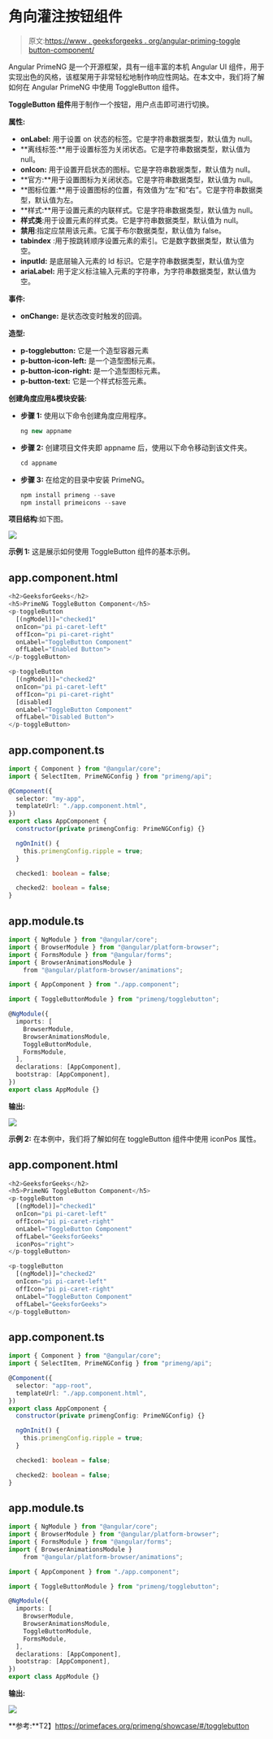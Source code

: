 # 角向灌注按钮组件

> 原文:[https://www . geeksforgeeks . org/angular-priming-toggle button-component/](https://www.geeksforgeeks.org/angular-primeng-togglebutton-component/)

Angular PrimeNG 是一个开源框架，具有一组丰富的本机 Angular UI 组件，用于实现出色的风格，该框架用于非常轻松地制作响应性网站。在本文中，我们将了解如何在 Angular PrimeNG 中使用 ToggleButton 组件。

**ToggleButton 组件**用于制作一个按钮，用户点击即可进行切换。

**属性:**

*   **onLabel:** 用于设置 on 状态的标签。它是字符串数据类型，默认值为 null。
*   **离线标签:**用于设置标签为关闭状态。它是字符串数据类型，默认值为 null。
*   **onIcon:** 用于设置开启状态的图标。它是字符串数据类型，默认值为 null。
*   **官方:**用于设置图标为关闭状态。它是字符串数据类型，默认值为 null。
*   **图标位置:**用于设置图标的位置，有效值为“左”和“右”。它是字符串数据类型，默认值为左。
*   **样式:**用于设置元素的内联样式。它是字符串数据类型，默认值为 null。
*   **样式类**:用于设置元素的样式类。它是字符串数据类型，默认值为 null。
*   **禁用**:指定应禁用该元素。它属于布尔数据类型，默认值为 false。
*   **tabindex** :用于按跳转顺序设置元素的索引。它是数字数据类型，默认值为空。
*   **inputId:** 是底层输入元素的 Id 标识。它是字符串数据类型，默认值为空
*   **ariaLabel:** 用于定义标注输入元素的字符串，为字符串数据类型，默认值为空。

**事件:**

*   **onChange:** 是状态改变时触发的回调。

**造型:**

*   **p-togglebutton:** 它是一个造型容器元素
*   **p-button-icon-left:** 是一个造型图标元素。
*   **p-button-icon-right:** 是一个造型图标元素。
*   **p-button-text:** 它是一个样式标签元素。

**创建角度应用&模块安装:**

*   **步骤 1:** 使用以下命令创建角度应用程序。

    ```ts
    ng new appname
    ```

*   **步骤 2:** 创建项目文件夹即 appname 后，使用以下命令移动到该文件夹。

    ```ts
    cd appname
    ```

*   **步骤 3:** 在给定的目录中安装 PrimeNG。

    ```ts
    npm install primeng --save
    npm install primeicons --save
    ```

**项目结构**:如下图。

![](img/6e2ac1499ceea2e58d3439c1f9f0d39a.png)

**示例 1:** 这是展示如何使用 ToggleButton 组件的基本示例。

## app.component.html

```ts
<h2>GeeksforGeeks</h2>
<h5>PrimeNG ToggleButton Component</h5>
<p-toggleButton
  [(ngModel)]="checked1"
  onIcon="pi pi-caret-left"
  offIcon="pi pi-caret-right"
  onLabel="ToggleButton Component"
  offLabel="Enabled Button">
</p-toggleButton>

<p-toggleButton
  [(ngModel)]="checked2"
  onIcon="pi pi-caret-left"
  offIcon="pi pi-caret-right"
  [disabled]
  onLabel="ToggleButton Component"
  offLabel="Disabled Button">
</p-toggleButton>
```

## app.component.ts

```ts
import { Component } from "@angular/core";
import { SelectItem, PrimeNGConfig } from "primeng/api";

@Component({
  selector: "my-app",
  templateUrl: "./app.component.html",
})
export class AppComponent {
  constructor(private primengConfig: PrimeNGConfig) {}

  ngOnInit() {
    this.primengConfig.ripple = true;
  }

  checked1: boolean = false;

  checked2: boolean = false;
}
```

## app.module.ts

```ts
import { NgModule } from "@angular/core";
import { BrowserModule } from "@angular/platform-browser";
import { FormsModule } from "@angular/forms";
import { BrowserAnimationsModule } 
    from "@angular/platform-browser/animations";

import { AppComponent } from "./app.component";

import { ToggleButtonModule } from "primeng/togglebutton";

@NgModule({
  imports: [
    BrowserModule,
    BrowserAnimationsModule,
    ToggleButtonModule,
    FormsModule,
  ],
  declarations: [AppComponent],
  bootstrap: [AppComponent],
})
export class AppModule {}
```

**输出:**

![](img/6beab374dfd177736a4a7a7285ca6780.png)

**示例 2:** 在本例中，我们将了解如何在 toggleButton 组件中使用 iconPos 属性。

## app.component.html

```ts
<h2>GeeksforGeeks</h2>
<h5>PrimeNG ToggleButton Component</h5>
<p-toggleButton
  [(ngModel)]="checked1"
  onIcon="pi pi-caret-left"
  offIcon="pi pi-caret-right"
  onLabel="ToggleButton Component"
  offLabel="GeeksforGeeks"
  iconPos="right">
</p-toggleButton>

<p-toggleButton
  [(ngModel)]="checked2"
  onIcon="pi pi-caret-left"
  offIcon="pi pi-caret-right"
  onLabel="ToggleButton Component"
  offLabel="GeeksforGeeks">
</p-toggleButton>
```

## app.component.ts

```ts
import { Component } from "@angular/core";
import { SelectItem, PrimeNGConfig } from "primeng/api";

@Component({
  selector: "app-root",
  templateUrl: "./app.component.html",
})
export class AppComponent {
  constructor(private primengConfig: PrimeNGConfig) {}

  ngOnInit() {
    this.primengConfig.ripple = true;
  }

  checked1: boolean = false;

  checked2: boolean = false;
}
```

## app.module.ts

```ts
import { NgModule } from "@angular/core";
import { BrowserModule } from "@angular/platform-browser";
import { FormsModule } from "@angular/forms";
import { BrowserAnimationsModule } 
    from "@angular/platform-browser/animations";

import { AppComponent } from "./app.component";

import { ToggleButtonModule } from "primeng/togglebutton";

@NgModule({
  imports: [
    BrowserModule,
    BrowserAnimationsModule,
    ToggleButtonModule,
    FormsModule,
  ],
  declarations: [AppComponent],
  bootstrap: [AppComponent],
})
export class AppModule {}
```

**输出:**

![](img/4a4de2bfd3c6a867b7094fd1848399fd.png)

**参考:**T2】https://primefaces.org/primeng/showcase/#/togglebutton